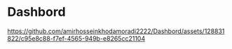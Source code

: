 # Dashbord


https://github.com/amirhosseinkhodamoradi2222/Dashbord/assets/128831822/c95e8c88-f7ef-4565-949b-e8265cc21104

